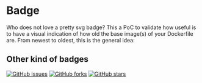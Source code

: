 
# Badge

Who does not love a pretty svg badge? This a PoC to validate how useful is to have a visual indication of how old the base image(s) of your Dockerfile are. From newest to oldest, this is the general idea:



## Other kind of badges

[![GitHub issues](https://img.shields.io/github/issues/webdevops/Dockerfile.svg)](https://github.com/webdevops/Dockerfile/issues)
[![GitHub forks](https://img.shields.io/github/forks/webdevops/Dockerfile.svg)](https://github.com/webdevops/Dockerfile/network)
[![GitHub stars](https://img.shields.io/github/stars/webdevops/Dockerfile.svg)](https://github.com/webdevops/Dockerfile/network)

